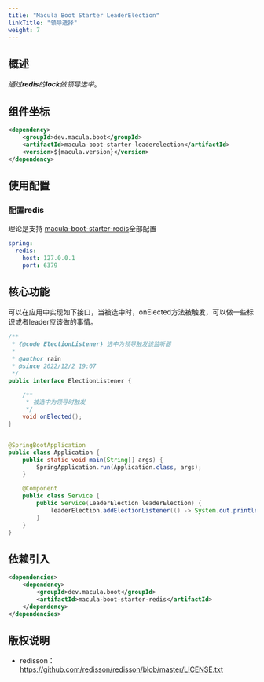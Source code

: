 ```yaml
---
title: "Macula Boot Starter LeaderElection"
linkTitle: "领导选择"
weight: 7
---
```


## 概述

*通过**redis**的**lock**做领导选举*。

## 组件坐标

```xml
<dependency>
    <groupId>dev.macula.boot</groupId>
    <artifactId>macula-boot-starter-leaderelection</artifactId>
    <version>${macula.version}</version>
</dependency>
```



## 使用配置

### 配置redis

理论是支持 [macula-boot-starter-redis](../../框架基础/redis)全部配置

```yaml
spring:
  redis:
    host: 127.0.0.1
    port: 6379
```



## 核心功能

可以在应用中实现如下接口，当被选中时，onElected方法被触发，可以做一些标识或者leader应该做的事情。

```java
/**
 * {@code ElectionListener} 选中为领导触发该监听器
 *
 * @author rain
 * @since 2022/12/2 19:07
 */
public interface ElectionListener {

    /**
     * 被选中为领导时触发
     */
    void onElected();
}


@SpringBootApplication
public class Application {
    public static void main(String[] args) {
        SpringApplication.run(Application.class, args);
    }

    @Component
    public class Service {
        public Service(LeaderElection leaderElection) {
            leaderElection.addElectionListener(() -> System.out.println("master selected"));
        }
    }
}
```



## 依赖引入

```xml
<dependencies>
    <dependency>
        <groupId>dev.macula.boot</groupId>
        <artifactId>macula-boot-starter-redis</artifactId>
    </dependency>
</dependencies>
```



## 版权说明

- redisson：https://github.com/redisson/redisson/blob/master/LICENSE.txt



